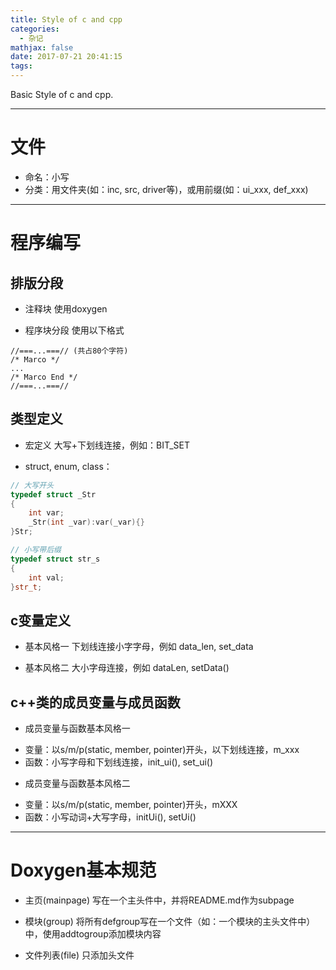```yaml
---
title: Style of c and cpp
categories:
  - 杂记
mathjax: false
date: 2017-07-21 20:41:15
tags:
---
```


Basic Style of c and cpp.

<!-- more -->



---
# 文件
 * 命名：小写
 * 分类：用文件夹(如：inc, src, driver等)，或用前缀(如：ui_xxx, def_xxx)
 

---
# 程序编写

## 排版分段
 * 注释块
 使用doxygen
 
 * 程序块分段
使用以下格式

```
//===...===// (共占80个字符)
/* Marco */
...
/* Marco End */
//===...===//
```

## 类型定义
 * 宏定义
 大写+下划线连接，例如：BIT_SET

 * struct, enum, class：

```cpp
// 大写开头
typedef struct _Str
{
	int var;
	_Str(int _var):var(_var){}
}Str;

// 小写带后缀
typedef struct str_s
{
    int val;
}str_t;
```


## c变量定义
 - 基本风格一
 下划线连接小字字母，例如 data_len, set_data

 - 基本风格二
 大小字母连接，例如 dataLen, setData()


## c++类的成员变量与成员函数
 * 成员变量与函数基本风格一
  - 变量：以s/m/p(static, member, pointer)开头，以下划线连接，m_xxx
  - 函数：小写字母和下划线连接，init_ui(), set_ui()
	
 * 成员变量与函数基本风格二	
  - 变量：以s/m/p(static, member, pointer)开头，mXXX
  - 函数：小写动词+大写字母，initUi(), setUi()



---
# Doxygen基本规范
 - 主页(mainpage)
 写在一个主头件中，并将README.md作为subpage
 
 - 模块(group)
 将所有defgroup写在一个文件（如：一个模块的主头文件中）中，使用addtogroup添加模块内容
 
 - 文件列表(file)
 只添加头文件

